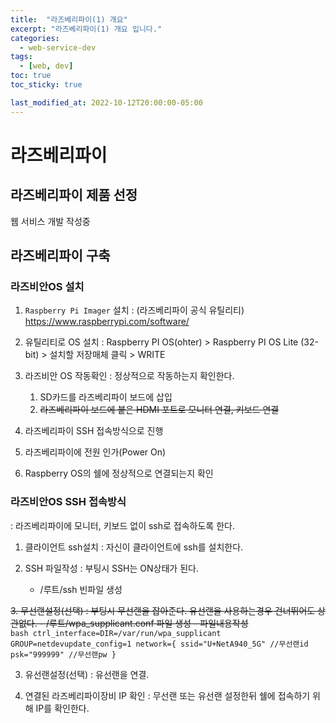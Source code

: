 ```yaml
---
title:  "라즈베리파이(1) 개요"
excerpt: "라즈베리파이(1) 개요 입니다."
categories:
  - web-service-dev
tags:
  - [web, dev]
toc: true
toc_sticky: true

last_modified_at: 2022-10-12T20:00:00-05:00
---
```


# 라즈베리파이
## 라즈베리파이 제품 선정
웹 서비스 개발 작성중

## 라즈베리파이 구축
### 라즈비안OS 설치
1. `Raspberry Pi Imager` 설치
  : (라즈베리파이 공식 유틸리티) https://www.raspberrypi.com/software/
  
2.  유틸리티로 OS 설치
  : Raspberry PI OS(ohter) > Raspberry PI OS Lite (32-bit) > 설치할 저장매체 클릭 >  WRITE

3. 라즈비안 OS 작동확인
  : 정상적으로 작동하는지 확인한다.
    1. SD카드를 라즈베리파이 보드에 삽입
    2. ~~라즈베리파이 보드에 붙은 HDMI 포트로 모니터 연결, 키보드 연결~~
  2. 라즈베리파이 SSH 접속방식으로 진행
  3. 라즈베리파이에 전원 인가(Power On)
  4. Raspberry OS의 쉘에 정상적으로 연결되는지 확인

### 라즈비안OS SSH 접속방식
  : 라즈베리파이에 모니터, 키보드 없이 ssh로 접속하도록 한다.

  1. 클라이언트 ssh설치
    : 자신이 클라이언트에 ssh를 설치한다.

  2. SSH 파일작성
    : 부팅시 SSH는 ON상태가 된다.
      - /루트/ssh 빈파일 생성

  ~~3. 무선랜설정(선택)
     : 부팅시 무선랜을 잡아준다. 유선랜을 사용하는경우 건너뛰어도 상관없다.
      - /루트/wpa_supplicant.conf 파일 생성
      - 파일내용작성~~  
      ```bash
      ctrl_interface=DIR=/var/run/wpa_supplicant GROUP=netdevupdate_config=1
        network={
        ssid="U+NetA940_5G" //무선랜id
        psk="999999" //무선랜pw
      }
      ```

  3. 유선랜설정(선택)
    : 유선랜을 연결.

  4. 연결된 라즈베리파이장비 IP 확인
    : 무선랜 또는 유선랜 설정한뒤 쉘에 접속하기 위해 IP를 확인한다.




